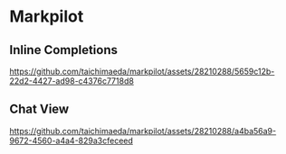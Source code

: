# Markpilot

## Inline Completions

https://github.com/taichimaeda/markpilot/assets/28210288/5659c12b-22d2-4427-ad98-c4376c7718d8

## Chat View

https://github.com/taichimaeda/markpilot/assets/28210288/a4ba56a9-9672-4560-a4a4-829a3cfeceed

